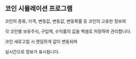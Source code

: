 ## 코인 시뮬레이션 프로그램

코인의 종류, 가격, 변동값, 변동값, 변동확률 등 코인의 고유한 정보와

각 코인별 보유주식, 구입액, 수익률의 값을 엑셀로 저장하여 관리합니다.

코인 새로고침 시 랜덤하게 값이 변동되며

실시간으로 정보가 표시됩니다.





